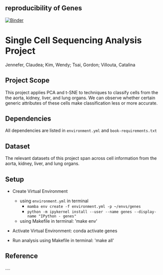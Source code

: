 ## reproducibility of Genes


[![Binder](https://mybinder.org/badge_logo.svg)](https://mybinder.org/v2/gh/UCB-stat-159-s22/hw07-Group14.git/HEAD)



# Single Cell Sequencing Analysis Project

Jennefer, Claudea; Kim, Wendy; Tsai, Gordon; Villouta, Catalina

## Project Scope
This project applies PCA and t-SNE to techniques to classify cells from the the aorta, kidney, liver, and lung organs. We can observe whether certain generic attributes of these cells make classification less or more accurate. 


## Dependencies
All dependencies are listed in `environment.yml` and `book-requirements.txt`

## Dataset
The relevant datasets of this project span across cell information from the aorta, kidney, liver, and lung organs.

## Setup
- Create Virtual Environment
	- using `environment.yml` in terminal
		- `mamba env create -f environment.yml -p ~/envs/genes`
		- `python -m ipykernel install --user --name genes --display-name "IPython - genes"`
	- using Makefile in terminal: 'make env'
	
- Activate Virtual Environment:
	conda activate genes
	
- Run analysis using Makefile in terminal: 'make all' 


## Reference
....

